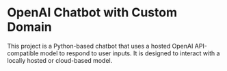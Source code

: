 # OpenAI Chatbot with Custom Domain

This project is a Python-based chatbot that uses a hosted OpenAI API-compatible model to respond to user inputs. It is designed to interact with a locally hosted or cloud-based model.

